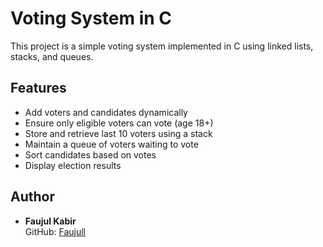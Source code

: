 # Voting System in C

This project is a simple voting system implemented in C using linked lists, stacks, and queues.

## Features
- Add voters and candidates dynamically
- Ensure only eligible voters can vote (age 18+)
- Store and retrieve last 10 voters using a stack
- Maintain a queue of voters waiting to vote
- Sort candidates based on votes
- Display election results


## Author
- **Faujul Kabir**  
  GitHub: [Faujull](https://github.com/Faujull)
